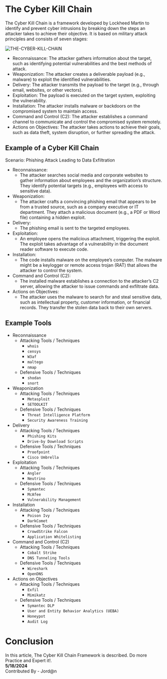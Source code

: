 #  The Cyber Kill Chain
The Cyber Kill Chain is a framework developed by Lockheed Martin to identify and prevent cyber intrusions by breaking down the steps an attacker takes to achieve their objective.
It is based on military attack principles and consists of seven stages:

![THE-CYBER-KILL-CHAIN](https://github.com/AungZayMyo/Defensive-Security/assets/154745254/549a59a1-4aa8-4a85-8042-be52de28a5d0)


- Reconnaissance: The attacker gathers information about the target, such as identifying potential vulnerabilities and the best methods of attack.
- Weaponization: The attacker creates a deliverable payload (e.g., malware) to exploit the identified vulnerabilities.
- Delivery: The attacker transmits the payload to the target (e.g., through email, websites, or other vectors).
- Exploitation: The payload is executed on the target system, exploiting the vulnerability.
- Installation: The attacker installs malware or backdoors on the compromised system to maintain access.
- Command and Control (C2): The attacker establishes a command channel to communicate and control the compromised system remotely.
- Actions on Objectives: The attacker takes actions to achieve their goals, such as data theft, system disruption, or further spreading the attack.

##  Example of a Cyber Kill Chain

Scenario: Phishing Attack Leading to Data Exfiltration
- Reconnaissance:
  - The attacker searches social media and corporate websites to gather information about employees and the organization’s structure. They identify potential targets (e.g., employees with access to sensitive data).
- Weaponization:
  - The attacker crafts a convincing phishing email that appears to be from a trusted source, such as a company executive or IT department. They attach a malicious document (e.g., a PDF or Word file) containing a hidden exploit.
- Delivery:
  - The phishing email is sent to the targeted employees.
- Exploitation:
  - An employee opens the malicious attachment, triggering the exploit. The exploit takes advantage of a vulnerability in the document reader software to execute code.
- Installation:
  - The code installs malware on the employee’s computer. The malware might be a keylogger or remote access trojan (RAT) that allows the attacker to control the system.
- Command and Control (C2):
  - The installed malware establishes a connection to the attacker’s C2 server, allowing the attacker to issue commands and exfiltrate data.
- Actions on Objectives:
  - The attacker uses the malware to search for and steal sensitive data, such as intellectual property, customer information, or financial records. They transfer the stolen data back to their own servers.

##  Example Tools 
- Reconnaissance
  - Attacking Tools / Techniques
      - `whois`
      - `censys`
      - `W3af`
      - `maltego`
      - `nmap`
  - Defensive Tools / Techniques
      - `shodan`
      - `snort`
- Weaponization
    - Attacking Tools / Techniques
      - `Metasploit`
      - `SETOOLKIT`
    - Defensive Tools / Techniques
      - `Threat Intelligence Platform`
      - `Security Awareness Training`
- Delivery
    - Attacking Tools / Techniques
      - `Phishing Kits`
      - `Drive-by Download Scripts`
    - Defensive Tools / Techniques
      - `Proofpoint`
      - `Cisco Umbrella`
- Exploitation
    - Attacking Tools / Techniques
      - `Angler`
      - `Neutrino`
    - Defensive Tools / Techniques
      - `Symantec`
      - `McAfee`
      - `Vulnerability Management`
- Installation
    - Attacking Tools / Techniques
      - `Poison Ivy`
      - `DarkComet`
    - Defensive Tools / Techniques
      - `CrowdStrike Falcon`
      - `Application Whitelisting`
- Command and Control (C2)
    - Attacking Tools / Techniques
      - `Cobalt Strike`
      - `DNS Tunneling Tools`
    - Defensive Tools / Techniques
      - `Wireshark`
      - `OpenDNS`
- Actions on Objectives
    - Attacking Tools / Techniques
      - `Exfil`
      - `Mimikatz `
    - Defensive Tools / Techniques
      - `Symantec DLP`
      - `User and Entity Behavior Analytics (UEBA)`
      - `Honeypot`
      - `Audit Log`

# Conclusion 

In this article, The Cyber Kill Chain Framework is described. Do more Practice and Expert it!. <br>
**5/18/2024** <br>
Contributed By - Jord@n
